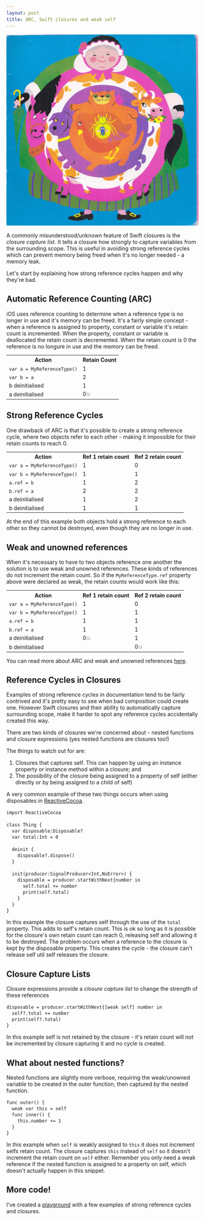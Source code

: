 ```yaml
---
layout: post
title: ARC, Swift closures and weak self
---
```

<img src="/images/fulls/swallowed_a_fly.jpg" class="fit image">

A commonly misunderstood/unknown feature of Swift closures is the *closure capture list*. It tells a closure how strongly to capture variables from the surrounding scope. This is useful in avoiding strong reference cycles which can prevent memory being freed when it's no longer needed - a memory leak.

Let's start by explaining how strong reference cycles happen and why they're bad.

Automatic Reference Counting (ARC)
----------------------------------
iOS uses reference counting to determine when a reference type is no longer in use and it's memory can be freed.
It's a fairly simple concept - when a reference is assigned to property, constant or variable it's retain count is incremented.
When the property, constant or variable is deallocated the retain count is decremented.
When the retain count is 0 the reference is no longure in use and the memory can be freed.

<table>
<tr>
<th>Action</th>
<th>Retain Count</th>
</tr>
<tr>
<td><code>var a = MyReferenceType()</code></td>
<td>1</td>
</tr>
<tr>
<td><code>var b = a</code></td>
<td>2</td>
</tr>
<tr>
<td>b deinitialised</td>
<td>1</td>
</tr>
<tr>
<td>a deinitialised</td>
<td>0💥</td>
</tr>
</table>

Strong Reference Cycles
-----------------------
One drawback of ARC is that it's possible to create a strong reference cycle, where two objects refer to each other - making it impossible for their retain counts to reach 0.

<table>
<tr>
<th>Action</th>
<th>Ref 1 retain count</th>
<th>Ref 2 retain count</th>
</tr>
<tr>
<td><code>var a = MyReferenceType()</code></td>
<td>1</td>
<td>0</td>
</tr>
<tr>
<td><code>var b = MyReferenceType()</code></td>
<td>1</td>
<td>1</td>
</tr>
<tr>
<td><code>a.ref = b</code></td>
<td>1</td>
<td>2</td>
</tr>
<tr>
<td><code>b.ref = a</code></td>
<td>2</td>
<td>2</td>
</tr>
<tr>
<td>a deinitialised</td>
<td>1</td>
<td>2</td>
</tr>
<tr>
<td>b deinitialised</td>
<td>1</td>
<td>1</td>
</tr>
</table>

At the end of this example both objects hold a strong reference to each other so they cannot be destroyed, even though they are no longer in use.

Weak and unowned references
---------------------------
When it's necessary to have to two objects reference one another the solution is to use weak and unowned references. These kinds of references do not increment the retain count. So if the `MyReferenceType.ref` property above were declared as weak, the retain counts would work like this:
<table>
<tr>
<th>Action</th>
<th>Ref 1 retain count</th>
<th>Ref 2 retain count</th>
</tr>
<tr>
<td><code>var a = MyReferenceType()</code></td>
<td>1</td>
<td>0</td>
</tr>
<tr>
<td><code>var b = MyReferenceType()</code></td>
<td>1</td>
<td>1</td>
</tr>
<tr>
<td><code>a.ref = b</code></td>
<td>1</td>
<td>1</td>
</tr>
<tr>
<td><code>b.ref = a</code></td>
<td>1</td>
<td>1</td>
</tr>
<tr>
<td>a deinitialised</td>
<td>0💥</td>
<td>1</td>
</tr>
<tr>
<td>b deinitialised</td>
<td></td>
<td>0💥</td>
</tr>
</table>

You can read more about ARC and weak and unowned references [here](https://developer.apple.com/library/ios/documentation/Swift/Conceptual/Swift_Programming_Language/AutomaticReferenceCounting.html).

Reference Cycles in Closures
----------------------------
Examples of strong reference cycles in documentation tend to be fairly contrived and it's pretty easy to see when bad composition could create one. However Swift closures and their ability to automatically capture surrounding scope, make it harder to spot any reference cycles accidentally created this way.

There are two kinds of closures we're concerned about - nested functions and closure expressions (yes nested functions are closures too!)

The things to watch out for are:

1. Closures that captures self. This can happen by using an instance property or instance method within a closure; and
2. The possibility of the closure being assigned to a property of self (either directly or by being assigned to a child of self)

A very common example of these two things occurs when using disposables in [ReactiveCocoa](https://github.com/ReactiveCocoa/ReactiveCocoa).

    import ReactiveCocoa

    class Thing {
      var disposable:Disposable?
      var total:Int = 0

      deinit {
        disposable?.dispose()
      }

      init(producer:SignalProducer<Int,NoError>) {
        disposable = producer.startWithNext{number in
          self.total += number
          print(self.total)
        }
      }
    }

In this example the closure captures self through the use of the `total` property. This adds to self's retain count.
This is ok so long as it is possible for the closure's own retain count can reach 0, releasing self and allowing it to be destroyed.
The problem occurs when a reference to the closure is kept by the disposable property.
This creates the cycle - the closure can't release self util self releases the closure.

Closure Capture Lists
---------------------------
Closure expressions provide a *closure capture list* to change the strength of these references

    disposable = producer.startWithNext{[weak self] number in
      self?.total += number
      print(self?.total)
    }

In this example self is not retained by the closure - it's retain count will not be incremented by closure capturing it and no cycle is created.

What about nested functions?
----------------------------
Nested functions are slightly more verbose, requiring the weak/unowned variable to be created in the outer function, then captured by the nested function.

    func outer() {
      weak var this = self
      func inner() {
        this.number += 1
      }
    }

In this example when `self` is weakly assigned to `this` it does not increment selfs retain count. The closure captures `this` instead of `self` so it doesn't increment the retain count on `self` either.
Remember you only need a weak reference if the nested function is assigned to a property on self, which doesn't actually happen in this snippet.

More code!
----------
I've created a [playground](https://github.com/katalisha/weak-self-examples) with a few examples of strong reference cycles and closures.
